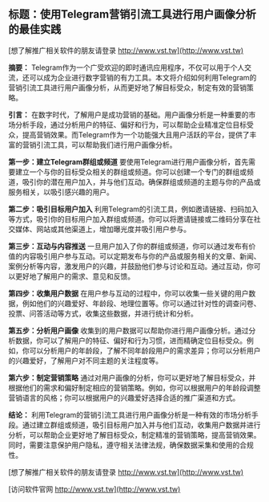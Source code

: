 ## **标题：使用Telegram营销引流工具进行用户画像分析的最佳实践**

[想了解推广相关软件的朋友请登录 http://www.vst.tw](http://www.vst.tw)

**摘要：**
Telegram作为一个广受欢迎的即时通讯应用程序，不仅可以用于个人交流，还可以成为企业进行数字营销的有力工具。本文将介绍如何利用Telegram的营销引流工具进行用户画像分析，从而更好地了解目标受众，制定有效的营销策略。

**引言：**
在数字时代，了解用户是成功营销的基础。用户画像分析是一种重要的市场分析手段，通过分析用户的特征、偏好和行为，可以帮助企业精准定位目标受众，提高营销效果。而Telegram作为一个功能强大且用户活跃的平台，提供了丰富的营销引流工具，可以帮助我们进行用户画像分析。

**第一步：建立Telegram群组或频道**
要使用Telegram进行用户画像分析，首先需要建立一个与你的目标受众相关的群组或频道。你可以创建一个专门的群组或频道，吸引你的潜在用户加入，并与他们互动。确保群组或频道的主题与你的产品或服务相关，以吸引感兴趣的用户。

**第二步：吸引目标用户加入**
利用Telegram的引流工具，例如邀请链接、扫码加入等方式，吸引你的目标用户加入群组或频道。你可以将邀请链接或二维码分享在社交媒体、网站或其他渠道上，增加曝光度并吸引用户参与。

**第三步：互动与内容推送**
一旦用户加入了你的群组或频道，你可以通过发布有价值的内容吸引用户参与互动。可以定期发布与你的产品或服务相关的文章、新闻、案例分析等内容，激发用户的兴趣，并鼓励他们参与讨论和互动。通过互动，你可以更好地了解用户的需求、意见和反馈。

**第四步：收集用户数据**
在用户参与互动的过程中，你可以收集一些关键的用户数据，例如他们的兴趣爱好、年龄段、地理位置等。你可以通过针对性的调查问卷、投票、问答活动等方式，收集这些数据，并进行统计和分析。

**第五步：分析用户画像**
收集到的用户数据可以帮助你进行用户画像分析。通过分析数据，你可以了解用户的特征、偏好和行为习惯，进而精确定位目标受众。例如，你可以分析用户的年龄段，了解不同年龄段用户的需求差异；你可以分析用户的兴趣爱好，了解用户对不同主题的关注程度等。

**第六步：制定营销策略**
通过对用户画像的分析，你可以更好地了解目标受众，并根据他们的需求和偏好制定相应的营销策略。例如，你可以根据用户的年龄段调整营销语言的风格；你可以根据用户的兴趣爱好选择合适的推广渠道和方式。

**结论：**
利用Telegram的营销引流工具进行用户画像分析是一种有效的市场分析手段。通过建立群组或频道，吸引目标用户加入并与他们互动，收集用户数据并进行分析，可以帮助企业更好地了解目标受众，制定精准的营销策略，提高营销效果。同时，需要注意保护用户隐私，遵守相关法律法规，确保数据采集和使用的合规性。

[想了解推广相关软件的朋友请登录 http://www.vst.tw](http://www.vst.tw)


[访问软件官网 http://www.vst.tw](http://www.vst.tw)
